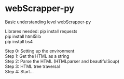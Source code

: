 # webScrapper-py
Basic understanding level webScrapper-py

Librares needed:
pip install requests<br>
pip install html5lib<br>
pip install bs4<br>

Step 0: Setting up the environment<br>
Step 1: Get the HTML as a string<br> 
Step 2: Parse the HTML (HTMLparser and beautifulSoup)<br>
Step 3: HTML tree traversal<br>
Step 4: Start...<br>
